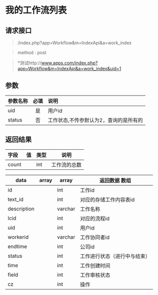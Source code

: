 # 我的工作流列表
## 请求接口 

> /index.php?app=Workflow&m=IndexApi&a=work_index

>  method : post

> *测试http://www.apps.com/index.php?app=Workflow&m=IndexApi&a=work_index&uid=1
## 参数

| 参数名称      |    必填 | 说明  |
| :-------- | :--------:| :-- |
|uid| 是| 用户id  |
| status| 否 | 工作状态,不传参默认为2，查询的是所有的|


## 返回结果
|字段 |  值| 类型 | 说明|
|:----|----|----|-----|
|count|  | int| 工作流的总数|

|data|array | array | 返回数据 数组|
|----|----|----|-----|
|id| |int|工作id|
|text_id||int|对应的存储工作内容表id|
|description||varchar|工作名称|
|lcid||int|对应的流程id|
|uid||int|用户id|
|workerid ||varchar|工作协同者id|
|endtime|  |int|公司id|
|status|  |int|工作进行状态（进行中与结束）|
|time|  |int|工作创建时间|
|field|  |int|工作审核状态|
|cz|  |int|操作|

